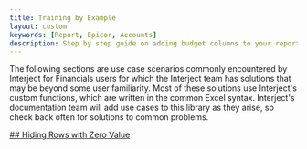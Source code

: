 ```yaml
---
title: Training by Example
layout: custom
keywords: [Report, Epicor, Accounts]
description: Step by step guide on adding budget columns to your report templates.
---
```


The following sections are use case scenarios commonly encountered by Interject for Financials users for which the Interject team has solutions that may be beyond some user familiarity. Most of these solutions use Interject's custom functions, which are written in the common Excel syntax. Interject's documentation team will add use cases to this library as they arise, so check back often for solutions to common problems.


 [ ## Hiding Rows with Zero Value ](/bApps/bFinancials/HidingZeros.html)


